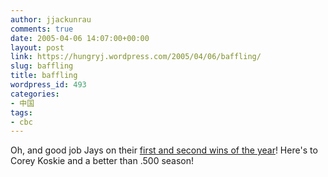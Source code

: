 ```yaml
---
author: jjackunrau
comments: true
date: 2005-04-06 14:07:00+00:00
layout: post
link: https://hungryj.wordpress.com/2005/04/06/baffling/
slug: baffling
title: baffling
wordpress_id: 493
categories:
- 中国
tags:
- cbc
---
```


Oh, and good job Jays on their [first and second wins of the year](http://www.cbc.ca/story/sports/national/2005/04/05/Sports/bluejays-devilrays050405.html)!  Here's to Corey Koskie and a better than .500 season!
